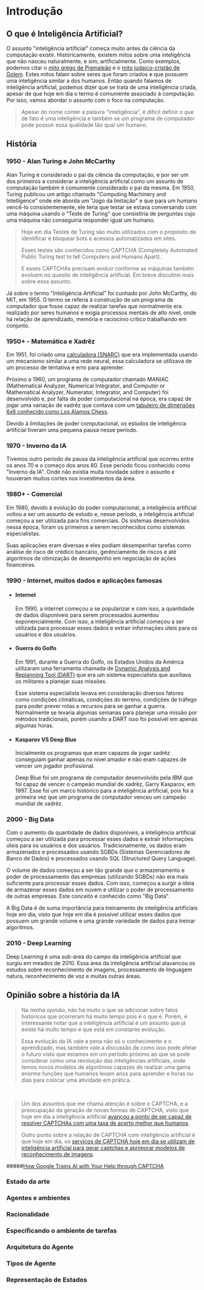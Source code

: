 # Introdução

## O que é Inteligência Artificial?

O assunto "inteligência artificial" começa muito antes da ciência da computação
existir. Históricamente, existem mitos sobre uma inteligência que não nasceu
naturalmente, e sim, artificialmente. Como exemplos, podemos citar o [mito grego
 de Pigmaleão](https://pt.wikipedia.org/wiki/Pigmale%C3%A3o) e o [mito judaico-cristão de Golem](https:/www.nationalgeographic.pt/historia/o-golem-um-homem-barro-no-gueto-praga_2907).
Estes mitos falam sobre seres que foram criados e que possuem uma inteligência
similar a dos humanos. Então quando falamos de inteligência artificial, podemos
dizer que se trata de uma inteligência criada, apesar de que hoje em dia o termo
é comumente associado à computação. Por isso, vamos abordar o assunto com o foco
na computação.

> Apesar do nome conter a palavra "inteligência", é difícil definir o que de fato
> é uma inteligência e também se um programa de computador pode possuir essa qualidade
> tão qual um humano.

## História

### 1950 - Alan Turing e John McCarthy

Alan Turing é considerado o pai da ciência da computação, e por ser um dos
primeiros a considerar a inteligência artificial como um assunto de computação
também é comumente considerado o pai da mesma. Em 1950, Turing publicou um 
artigo chamado "Computing Machinery and Intelligence" onde ele aborda um
"Jogo da Imitação" e que para um humano vencê-lo consistentemente, ele teria
que testar se estava conversando com uma máquina usando o "Teste de Turing"
que consistiria de perguntas cujo uma máquina não conseguiria responder igual
um humano.

> Hoje em dia Testes de Turing são muito utilizados com o propósito de 
> identificar e bloquear bots e acessos automatizados em sites.
> 
> Esses testes são conhecidos como CAPTCHA (Completely Automated Public Turing test to tell Computers and Humans Apart).
> 
> E esses CAPTCHAs precisam evoluir conforme as máquinas também evoluem no
> quesito de inteligência artificial. Em breve discutirei mais sobre esse assunto.

Já sobre o termo "Inteligência Artificial" foi cunhado por John McCarthy, 
do MIT, em 1955. O termo se referia à construção de um programa de computador
que fosse capaz de realizar tarefas que normalmente era realizado por seres
humanos e exigia processos mentais de alto nível, onde há relação de 
aprendizado, memória e raciocínio crítico trabalhando em conjunto.

### 1950+ - Matemática e Xadrêz

Em 1951, foi criado uma [calculadora (SNARC)](https://zahid-parvez.medium.com/history-of-ai-the-first-neural-network-computer-marvin-minsky-231c8bd58409) que era implementada usando um mecanismo
similar a uma rede neural, essa calculadora se utilizava de um processo de
tentativa e erro para aprender.

Próximo a 1960, um programa de computador chamado MANIAC 
(Mathematical Analyzer, Numerical Integrator, and Computer or 
Mathematical Analyzer, Numerator, Integrator, and Computer)
foi desenvolvido e, por falta de poder computacional na época, era capaz de jogar
uma variação de xadrêz que contava com um [tabuleiro de dimensões 6x6 
conhecido como Los Alamos Chess](https://discover.lanl.gov/publications/at-the-bradbury/2023-aug/maniac-chess/).

Devido à limitações de poder computacional, os estudos de inteligência 
artificial tiveram uma pequena pausa nesse período.

### 1970 - Inverno da IA

Tivemos outro período de pausa da inteligência artificial que ocorreu entre os anos 70 e o começo dos anos 80. Esse período ficou conhecido como "Inverno da IA". Onde não
existia muita novidade sobre o assunto e houveram muitos cortes nos investimentos
da área.

### 1980+ - Comercial

Em 1980, devido à evolução do poder computacional, a inteligência artificial
voltou a ser um assunto de estudo e, nesse período, a inteligência artificial
começou a ser utilizada para fins comerciais. Os sistemas desenvolvidos nessa
 época, foram os primeiros a serem reconhecidos como sistemas especialistas.

Suas aplicações eram diversas e eles podiam desempenhar tarefas como
análise de risco de crédico bancário, gerênciamento de riscos e até algoritmos
de otimização de desempenho em negociação de ações financeiras.


### 1990 - Internet, muitos dados e aplicações famosas

- #### Internet

    Em 1990, a internet começou a se popularizar e com isso, a quantidade de
    dados disponíveis para serem processados aumentou exponencialmente. 
    Com isso, a inteligência artificial começou a ser utilizada para processar
    esses dados e extrair informações úteis para os usuários e dos usuários.

- #### Guerra do Golfo

    Em 1991, durante a Guerra do Golfo, os Estados Unidos da América utilizaram
    uma ferramenta chamada de [Dynamic Analysis and Replanning Tool (DART)](https://en.wikipedia.org/wiki/Dynamic_Analysis_and_Replanning_Tool) que
    era um sistema especialista que auxiliava os militares a planejar suas missões.

    Esse sistema especialista levava em consideração diversos fatores como
    condições climáticas, condições do terreno, condições de tráfego para poder
    prever rotas e recursos para se ganhar a guerra. Normalmente se levaria algumas
    semanas para planejar uma missão por métodos tradicionais, porém usando a DART
    isso foi possível em apenas algumas horas.


- #### Kasparov VS Deep Blue
    
    Inicialmente os programas que eram capazes de jogar xadrêz conseguiam ganhar
    apenas no nível amador e não eram capazes de vencer um jogador profissional. 

    Deep Blue foi um programa de computador desenvolvido pela IBM que foi capaz de
    vencer o campeão mundial de xadrêz, Garry Kasparov, em 1997. 
    Esse foi um marco histórico para a inteligência artificial, pois foi a primeira vez que um programa de computador venceu um campeão mundial de xadrêz.

### 2000 - Big Data

Com o aumento da quantidade de dados disponíveis, a inteligência artificial
começou a ser utilizada para processar esses dados e extrair informações úteis
para os usuários e dos usuários. Tradicionalmente, os dados eram armazenados e
processados usando SGBDs (Sistemas Gerenciadores de Banco de Dados) e processados
usando SQL (Structured Query Language).

O volume de dados começou a ser tão grande que o armazenamento e poder de
processamento das empresas (utilizando SGBDs) não era mais suficiente para 
processar esses dados.
Com isso, começou a surgir a ideia de armazenar
esses dados em nuvem e utilizar o poder de processamento de outras empresas.
Este conceito é conhecido como "Big Data".

A Big Data é de suma importância para treinamento de inteligência artificiais
hoje em dia, visto que hoje em dia é possível utilizar esses dados que possuem
um grande volume e uma grande variedade de dados para treinar algoritmos.

### 2010 - Deep Learning

Deep Learning é uma sub-área do campo da inteligência artificial que surgiu
em meados de 2010. Essa área da inteligência artificial alavancou os estudos
sobre reconhecimento de imagens, processamento de linguagem natura, 
reconhecimento de voz e muitas outras áreas.


## Opinião sobre a história da IA

> Na minha opinião, não há muito o que se adicionar sobre fatos históricos que 
> ocorreram há muito tempo pois é o que é. Porém, é interessante notar que
> a inteligência artificial é um assunto que já existe há muito tempo e que
> está em constante evolução.
>
> Essa evolução da IA vale a pena não só o 
> conhecimento e o aprendizado, mas também vale a discussão de como isso pode 
> afetar o futuro visto que estamos em um período próximo ao que se pode considerar
> como uma revolução das inteligências artificiais, onde temos novos modelos de
> algoritmos capazes de realizar uma gama enorme funções que humanos levam
> anos para aprender e horas ou dias para colocar uma atividade em prática.

</br>

> Um dos assuntos que me chama atenção é sobre o CAPTCHA, e a preocupação da
> geração de novas formas de CAPTCHA, visto que hoje em dia a inteligência
> artificial [avançou a ponto de ser capaz de resolver CAPTCHAs com uma taxa de
> acerto melhor que humanos](https://qz.com/ai-bots-recaptcha-turing-test-websites-authenticity-1850734350).
>
> Outro ponto sobre a relação de CAPTCHA com inteligência artificial é que
> hoje em dia, os [serviços de CAPTCHA hoje em dia se utilizam de inteligência
> artificial para gerar captchas e aprimorar modelos de reconhecimento de imagens](https://www.google.com/recaptcha/intro/?zbcode=inc5000#:~:text=Every%20time%20our%20CAPTCHAs%20are%20solved%2C%20that%20human%20effort%20helps%20digitize%20text%2C%20annotate%20images%2C%20and%20build%20machine%20learning%20datasets.%20This%20in%20turn%20helps%20preserve%20books%2C%20improve%20maps%2C%20and%20solve%20hard%20AI%20problems.).
>
>
#####[How Google Trains AI with Your Help through CAPTCHA](https://medium.com/@yennhi95zz/how-google-trains-ai-with-your-help-through-captcha-876cb4eb4d01)


### Estado da arte

### Agentes e ambientes

### Racionalidade

### Especificando o ambiente de tarefas

### Arquitetura do Agente

### Tipos de Agente

### Representação de Estados


